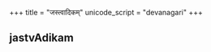 +++
title = "जस्त्वादिकम्"
unicode_script = "devanagari"
+++

## jastvAdikam
<div class="spreadsheet" src="../jastvAdikam.toml" fullHeightWithRowsPerScreen=8> </div>  

